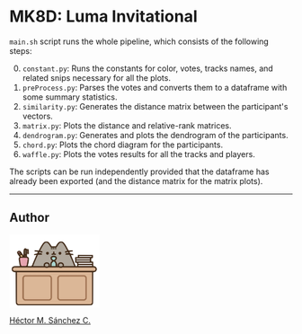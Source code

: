 # MK8D: Luma Invitational

`main.sh` script runs the whole pipeline, which consists of the following steps:

0. `constant.py`: Runs the constants for color, votes, tracks names, and related snips necessary for all the plots.
1. `preProcess.py`: Parses the votes and converts them to a dataframe with some summary statistics.
2. `similarity.py`: Generates the distance matrix between the participant's vectors.
3. `matrix.py`: Plots the distance and relative-rank matrices.
4. `dendrogram.py`: Generates and plots the dendrogram of the participants.
5. `chord.py`: Plots the chord diagram for the participants.
6. `waffle.py`: Plots the votes results for all the tracks and players.

The scripts can be run independently provided that the dataframe has already been exported (and the distance matrix for the matrix plots).

<hr>

## Author

<img src="https://raw.githubusercontent.com/Chipdelmal/WaveArt/master/media/pusheen.jpg" height="130px" align="middle"><br>

[Héctor M. Sánchez C.](https://chipdelmal.github.io/)